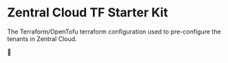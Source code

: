 # Zentral Cloud TF Starter Kit

The Terraform/OpenTofu terraform configuration used to pre-configure the tenants in Zentral Cloud.

🤡
